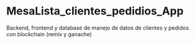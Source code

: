 # MesaLista_clientes_pedidios_App
Backend, frontend y database de manejo de datos de clientes y pedidos con blockchain (remix y ganache)
